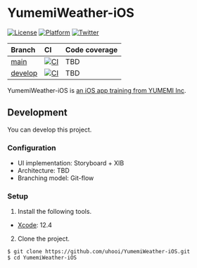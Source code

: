 # YumemiWeather-iOS

[![License](https://img.shields.io/github/license/uhooi/YumemiWeather-iOS)](https://github.com/uhooi/YumemiWeather-iOS/blob/main/LICENSE)
[![Platform](https://img.shields.io/badge/platform-iOS-lightgrey)](https://github.com/uhooi/YumemiWeather-iOS)
[![Twitter](https://img.shields.io/twitter/follow/the_uhooi?style=social)](https://twitter.com/the_uhooi)

|Branch|CI|Code coverage|
|:--|:--|:--|
|[main](https://github.com/uhooi/YumemiWeather-iOS/tree/main)|[![CI](https://github.com/uhooi/YumemiWeather-iOS/actions/workflows/main.yml/badge.svg?branch=main)](https://github.com/uhooi/YumemiWeather-iOS/actions/workflows/main.yml)|TBD|
|[develop](https://github.com/uhooi/YumemiWeather-iOS/tree/develop)|[![CI](https://github.com/uhooi/YumemiWeather-iOS/actions/workflows/main.yml/badge.svg?branch=develop)](https://github.com/uhooi/YumemiWeather-iOS/actions/workflows/main.yml)|TBD|

YumemiWeather-iOS is [an iOS app training from YUMEMI Inc](https://github.com/yumemi-inc/ios-training).

## Development

You can develop this project.

### Configuration

- UI implementation: Storyboard + XIB
- Architecture: TBD
- Branching model: Git-flow

### Setup

1. Install the following tools.

- [Xcode](https://apps.apple.com/jp/app/xcode/id497799835): 12.4

2. Clone the project.

```shell
$ git clone https://github.com/uhooi/YumemiWeather-iOS.git
$ cd YumemiWeather-iOS
```
